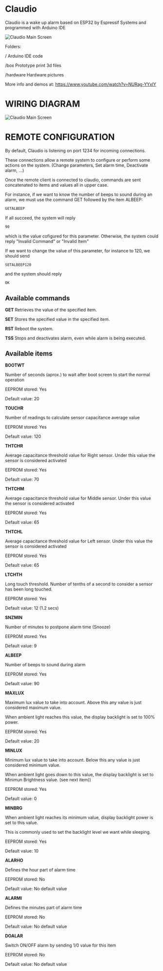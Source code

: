 # Claudio
Claudio is a wake up alarm based on ESP32 by Espressif Systems and programmed with Arduino IDE

![Claudio Main Screen](https://raw.githubusercontent.com/pangodream/Claudio/master/hardware/CLAUDIO_MAIN_SCREEN.jpg)

Folders:

/          Arduino IDE code

/box       Prototype print 3d files

/hardware  Hardware pictures



More info and demos at: https://www.youtube.com/watch?v=NURag-YYxIY

# WIRING DIAGRAM
![Claudio Main Screen](https://raw.githubusercontent.com/pangodream/Claudio/master/hardware/Claudio_Wiring_Diagram.png)

# REMOTE CONFIGURATION
By default, Claudio is listening on port 1234 for incoming connections. 

These connections allow a remote system to configure or perform some actions on the system. (Change parameters, Set alarm time, Deactivate alarm, ...)

Once the remote client is connected to claudio, commands are sent concatenated to items and values all in upper case. 

For instance, if we want to know the number of beeps to sound during an alarm, we must use the command GET followed by the item ALBEEP:
```bash
GETALBEEP
```
 If all succeed, the system will reply
```bash
90
```
which is the value cofigured for this parameter. Otherwise, the system could reply "Invalid Command" or "Invalid Item"

If we want to change the value of this parameter, for instance to 120, we should send
```bash
SETALBEEP120
```
and the system should reply
```bash
OK
```


## Available commands 
**GET**
Retrieves the value of the specified item.

**SET**
Stores the specified value in the specified item.

**RST**
Reboot the system.

**TSS**
Stops and deactivates alarm, even while alarm is being executed.

## Available items
**BOOTWT**

Number of seconds (aprox.) to wait after boot screen to start the normal operation

EEPROM stored: Yes

Default value: 20

**TOUCHR**

Number of readings to calculate sensor capacitance average value

EEPROM stored: Yes

Default value: 120

**THTCHR**

Average capacitance threshold value for Right sensor. Under this value the sensor is considered activated

EEPROM stored: Yes

Default value: 70

**THTCHM**

Average capacitance threshold value for Middle sensor. Under this value the sensor is considered activated

EEPROM stored: Yes

Default value: 65

**THTCHL**

Average capacitance threshold value for Left sensor. Under this value the sensor is considered activated

EEPROM stored: Yes

Default value: 65

**LTCHTH**

Long touch threshold. Number of tenths of a second to consider a sensor has been long touched.

EEPROM stored: Yes

Default value: 12   (1.2 secs)

**SNZMIN**

Number of minutes to postpone alarm time (Snooze)

EEPROM stored: Yes

Default value: 9

**ALBEEP**

Number of beeps to sound during alarm

EEPROM stored: Yes

Default value: 90

**MAXLUX**

Maximum lux value to take into account. Above this any value is just considered maximum value.

When ambient light reaches this value, the display backlight is set to 100% power. 

EEPROM stored: Yes

Default value: 20

**MINLUX**

Minimum lux value to take into account. Below this any value is just considered minimum value.

When ambient light goes down to this value, the display backlight is set to Minimun Brightness value. (see next item))

EEPROM stored: Yes

Default value: 0

**MINBRG**

When ambient light reaches its minimum value, display backlight power is set to this value.

This is commonly used to set the backlight level we want while sleeping. 

EEPROM stored: Yes

Default value: 10

**ALARHO**

Defines the hour part of alarm time 

EEPROM stored: No

Default value: No default value

**ALARMI**

Defines the minutes part of alarm time

EEPROM stored: No

Default value: No default value

**DOALAR**

Switch ON/OFF alarm by sending 1/0 value for this item

EEPROM stored: No

Default value: No default value
